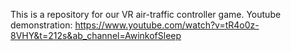This is a repository for our VR air-traffic controller game. Youtube demonstration: https://www.youtube.com/watch?v=tR4o0z-8VHY&t=212s&ab_channel=AwinkofSleep
